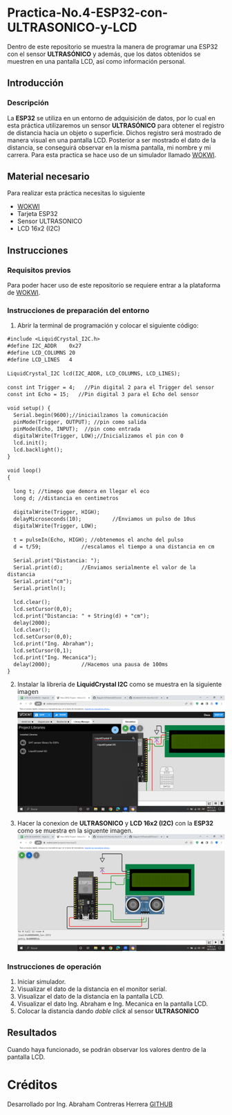 # Practica-No.4-ESP32-con-ULTRASONICO-y-LCD
Dentro de este repositorio se muestra la manera de programar una ESP32 con el sensor **ULTRASÓNICO** y además, que los datos obtenidos se muestren en una pantalla LCD, así como información personal.
## Introducción
### Descripción
La **ESP32** se utiliza en un entorno de adquisición de datos, por lo cual en esta práctica utilizaremos un sensor **ULTRASÓNICO** para obtener el registro de distancia hacia un objeto o superficie. Dichos registro será mostrado de manera visual en una pantalla LCD. Posterior a ser mostrado el dato de la distancia, se conseguirá observar en la misma pantalla, mi nombre y mi carrera. Para esta practica se hace uso de un simulador llamado [WOKWI](https://wokwi.com/projects/new/esp32).
## Material necesario
Para realizar esta práctica necesitas lo siguiente

- [WOKWI](https://wokwi.com/projects/new/esp32)
- Tarjeta ESP32
- Sensor ULTRASONICO
- LCD 16x2 (I2C)
## Instrucciones
### Requisitos previos
Para poder hacer uso de este repositorio se requiere entrar a la plataforma de [WOKWI](https://wokwi.com/projects/new/esp32).
### Instrucciones de preparación del entorno
1. Abrir la terminal de programación y colocar el siguiente código:

```
#include <LiquidCrystal_I2C.h>
#define I2C_ADDR    0x27
#define LCD_COLUMNS 20
#define LCD_LINES   4

LiquidCrystal_I2C lcd(I2C_ADDR, LCD_COLUMNS, LCD_LINES);

const int Trigger = 4;   //Pin digital 2 para el Trigger del sensor
const int Echo = 15;   //Pin digital 3 para el Echo del sensor

void setup() {
  Serial.begin(9600);//iniciailzamos la comunicación
  pinMode(Trigger, OUTPUT); //pin como salida
  pinMode(Echo, INPUT);  //pin como entrada
  digitalWrite(Trigger, LOW);//Inicializamos el pin con 0
  lcd.init();
  lcd.backlight();
}

void loop()
{

  long t; //timepo que demora en llegar el eco
  long d; //distancia en centimetros

  digitalWrite(Trigger, HIGH);
  delayMicroseconds(10);          //Enviamos un pulso de 10us
  digitalWrite(Trigger, LOW);
  
  t = pulseIn(Echo, HIGH); //obtenemos el ancho del pulso
  d = t/59;             //escalamos el tiempo a una distancia en cm
  
  Serial.print("Distancia: ");
  Serial.print(d);      //Enviamos serialmente el valor de la distancia
  Serial.print("cm");
  Serial.println();

  lcd.clear();
  lcd.setCursor(0,0);
  lcd.print("Distancia: " + String(d) + "cm");
  delay(2000);
  lcd.clear();
  lcd.setCursor(0,0);
  lcd.print("Ing. Abraham");
  lcd.setCursor(0,1);
  lcd.print("Ing. Mecanica");
  delay(2000);          //Hacemos una pausa de 100ms
}
```
2. Instalar la libreria de **LiquidCrystal I2C** como se muestra en la siguiente imagen
![](https://github.com/AbrahamCH1/Practica-No.3-DHT-con-LCD/blob/main/Captura%20de%20pantalla%20(296).png?raw=true)

3. Hacer la conexion de **ULTRASONICO** y **LCD 16x2 (I2C)** con la **ESP32** como se muestra en la siguente imagen.
![](https://github.com/AbrahamCH1/Practica-No.4-ESP32-con-ULTRASONICO/blob/main/Captura%20de%20pantalla%20(299).png?raw=true)

### Instrucciones de operación
1. Iniciar simulador.
2. Visualizar el dato de la distancia en el monitor serial.
3. Visualizar el dato de la distancia en la pantalla LCD.
4. Visualizar el dato Ing. Abraham e Ing. Mecanica en la pantalla LCD.
5. Colocar la distancia dando *doble click* al sensor **ULTRASONICO** 
## Resultados
Cuando haya funcionado, se podrán observar los valores dentro de la pantalla LCD.
![]()

# Créditos
Desarrollado por Ing. Abraham Contreras Herrera
[GITHUB](https://github.com/AbrahamCH1)
